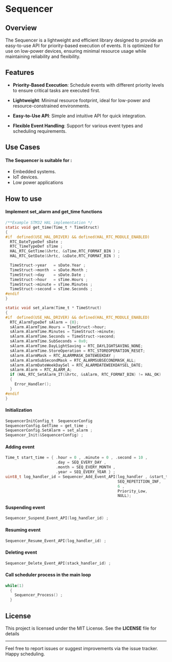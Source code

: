 # Sequencer 

## Overview
The Sequencer is a lightweight and efficient library designed to provide an easy-to-use API for priority-based execution of events. It is optimized for use on low-power devices, ensuring minimal resource usage while maintaining reliability and flexibility.

## Features 

- **Priority-Based Execution**: Schedule events with different priority levels to ensure critical tasks are executed first.

- **Lightweight**: Minimal resource footprint, ideal for low-power and resource-constrained environments.

- **Easy-to-Use API**: Simple and intuitive API for quick integration.

- **Flexible Event Handling**: Support for various event types and scheduling requirements.

## Use Cases
#### The Sequencer is suitable for :
- Embedded systems.
- IoT devices.
- Low power applications 
## How to use 
#### Implement set_alarm and get_time functions 
``` c
/**Example STM32 HAL implementation */
static void get_time(Time_t * TimeStruct)
{
#if  defined(USE_HAL_DRIVER) && defined(HAL_RTC_MODULE_ENABLED)
  RTC_DateTypeDef sDate ;
  RTC_TimeTypeDef sTime ;
  HAL_RTC_GetTime(&hrtc, &sTime,RTC_FORMAT_BIN ) ;
  HAL_RTC_GetDate(&hrtc, &sDate,RTC_FORMAT_BIN ) ;

  TimeStruct->year   = sDate.Year ;
  TimeStruct->month  = sDate.Month ;
  TimeStruct->day    = sDate.Date ;
  TimeStruct->hour   = sTime.Hours ;
  TimeStruct->minute = sTime.Minutes ;
  TimeStruct->second = sTime.Seconds ;
#endif
}

static void set_alarm(Time_t * TimeStruct)
{
#if  defined(USE_HAL_DRIVER) && defined(HAL_RTC_MODULE_ENABLED)
  RTC_AlarmTypeDef sAlarm = {0};
  sAlarm.AlarmTime.Hours = TimeStruct->hour;
  sAlarm.AlarmTime.Minutes = TimeStruct->minute;
  sAlarm.AlarmTime.Seconds = TimeStruct->second;
  sAlarm.AlarmTime.SubSeconds = 0x0;
  sAlarm.AlarmTime.DayLightSaving = RTC_DAYLIGHTSAVING_NONE;
  sAlarm.AlarmTime.StoreOperation = RTC_STOREOPERATION_RESET;
  sAlarm.AlarmMask = RTC_ALARMMASK_DATEWEEKDAY ;
  sAlarm.AlarmSubSecondMask = RTC_ALARMSUBSECONDMASK_ALL;
  sAlarm.AlarmDateWeekDaySel = RTC_ALARMDATEWEEKDAYSEL_DATE;
  sAlarm.Alarm = RTC_ALARM_A;
  if (HAL_RTC_SetAlarm_IT(&hrtc, &sAlarm, RTC_FORMAT_BIN) != HAL_OK)
  {
	Error_Handler();
  }
#endif
}

```
#### Initialization
``` c
SequencerInitConfig_t  SequencerConfig
SequencerConfig.GetTime = get_time ;
SequencerConfig.SetAlarm = set_alarm ;
Sequencer_Init(&SequencerConfig) ;
```
#### Adding event 
``` c
Time_t start_time = { .hour = 0 , .minute = 0 , .second = 10 ,
                      .day = SEQ_EVERY_DAY ,
                      .month = SEQ_EVERY_MONTH ,
                      .year = SEQ_EVERY_YEAR } ;
uint8_t log_handler_id = Sequencer_Add_Event_API(log_handler , &start_time , 
                                                 SEQ_REPETITION_INF,
                                                 6 ,
                                                 Priority_Low, 
                                                 NULL);
```
#### Suspending event
``` c
Sequencer_Suspend_Event_API(log_handler_id) ;
```

#### Resuming event
``` c
Sequencer_Resume_Event_API(log_handler_id) ;
```

#### Deleting event
``` c
Sequencer_Delete_Event_API(stack_handler_id) ;
```

#### Call scheduler process in the main loop

``` c
while(1)
  {
    Sequencer_Process() ;
  }
```
## License
This project is licensed under the MIT License. See the **LICENSE** file for details

--- 

Feel free to report issues or suggest improvements via the issue tracker.
Happy scheduling.